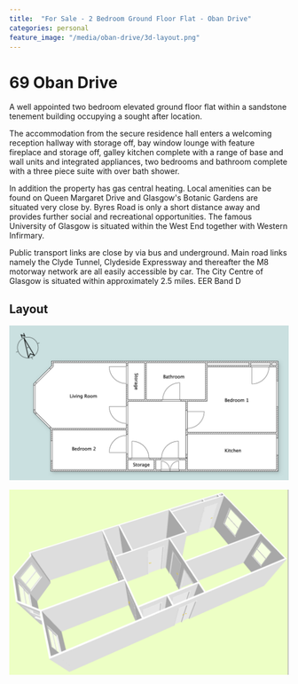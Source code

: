 ```yaml
---
title:  "For Sale - 2 Bedroom Ground Floor Flat - Oban Drive"
categories: personal
feature_image: "/media/oban-drive/3d-layout.png"
---
```


69 Oban Drive
=============

A well appointed two bedroom elevated ground floor flat within a sandstone tenement building occupying a sought after location.

The accommodation from the secure residence hall enters a welcoming reception hallway with storage off, bay window lounge with feature fireplace and storage off, galley kitchen complete with a range of base and wall units and integrated appliances, two bedrooms and bathroom complete with a three piece suite with over bath shower.

In addition the property has gas central heating. Local amenities can be found on Queen Margaret Drive and Glasgow's Botanic Gardens are situated very close by. Byres Road is only a short distance away and provides further social and recreational opportunities. The famous University of Glasgow is situated within the West End together with Western Infirmary.

Public transport links are close by via bus and underground. Main road links namely the Clyde Tunnel, Clydeside Expressway and thereafter the M8 motorway network are all easily accessible by car. The City Centre of Glasgow is situated within approximately 2.5 miles. EER Band D

Layout
------
[![Floor plan](/media/oban-drive/floor-plan.png)](/media/oban-drive/floor-plan.png)


[![3D layout](/media/oban-drive/3d-layout.png)](/media/oban-drive/3d-layout.pngg)
